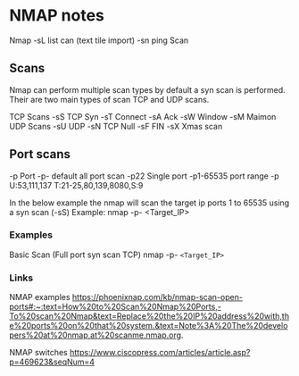 # NMAP notes

Nmap
-sL list can (text tile import)
-sn ping Scan

## Scans

Nmap can perform multiple scan types by default a syn scan is performed. Their are two main types of scan TCP and UDP scans.

TCP Scans
-sS TCP Syn
-sT Connect
-sA Ack
-sW Window
-sM Maimon
UDP Scans
-sU UDP
-sN TCP Null
-sF FIN
-sX Xmas scan

## Port scans

-p Port
-p- default all port scan
-p22 Single port
-p1-65535 port range
-p U:53,111,137 T:21-25,80,139,8080,S:9

In the below example the nmap will scan the target ip ports 1 to 65535 using a syn scan (-sS)
Example: nmap -p- <Target_IP>



### Examples

Basic Scan (Full port syn scan TCP)
nmap -p- `<Target_IP>`


### Links

NMAP examples
https://phoenixnap.com/kb/nmap-scan-open-ports#:~:text=How%20to%20Scan%20Nmap%20Ports,-To%20scan%20Nmap&text=Replace%20the%20IP%20address%20with,the%20ports%20on%20that%20system.&text=Note%3A%20The%20developers%20at%20nmap,at%20scanme.nmap.org.

NMAP switches
https://www.ciscopress.com/articles/article.asp?p=469623&seqNum=4
